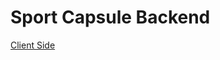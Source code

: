 # Sport Capsule Backend

[Client Side](https://github.com/programming-hero-web-course-4/b8a10-brandshop-client-side-Shabnaz21)